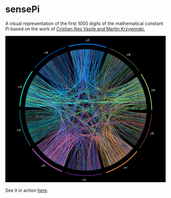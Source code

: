 # sensePi
A visual representation of the first 1000 digits of the mathematical constant Pi based on the work of <a href='http://mkweb.bcgsc.ca/pi/art/' target='_blank'>Cristian Ilies Vasile and Martin Krzywinski.</a>

<a href='http://belinhacbr.github.io/sensePi/'>![exampleImg](/img/sensePi.png?raw=true "sensePi")</a>


See it in action <a href='http://belinhacbr.github.io/sensePi/'>here</a>.
